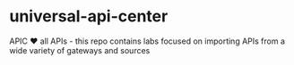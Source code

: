 # universal-api-center
APIC ♥️ all APIs - this repo contains labs focused on importing APIs from a wide variety of gateways and sources
